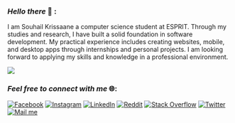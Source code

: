 ### ***Hello there*** 👋 :

I am Souhail Krissaane a computer science student at ESPRIT. Through my studies and research, I have built a solid foundation in software development. My practical experience includes creating websites, mobile, and desktop apps through internships and personal projects. I am looking forward to applying my skills and knowledge in a professional environment.



![](https://github-readme-stats.vercel.app/api?username=SouhailKrs&theme=dark&hide_border=false&include_all_commits=true&count_private=true)<br/>



 ###  ***Feel free to connect with me*** 🌐:
[![Facebook](https://img.shields.io/badge/Facebook-1877F2?style=for-the-badge&logo=facebook&logoColor=white)](https://www.facebook.com/souhail.krissaane/) [![Instagram](https://img.shields.io/badge/Instagram-E4405F?style=for-the-badge&logo=instagram&logoColor=white)](https://instagram.com/souhail_krissaane) [![LinkedIn](https://img.shields.io/badge/LinkedIn-0077B5?style=for-the-badge&logo=linkedin&logoColor=white)](https://www.linkedin.com/in/souhail-krissaane-5b66571b0/)  [![Reddit](https://img.shields.io/badge/reddit-FF4401?style=for-the-badge&logo=reddit&logoColor=white)](https://reddit.com/user/CrinNxX) [![Stack Overflow](https://img.shields.io/badge/stackoverflow-C75F0C?style=for-the-badge&logo=stackoverflow&logoColor=white)](https://stackoverflow.com/users/19533775) [![Twitter](https://img.shields.io/badge/twitter-1D9BF0?style=for-the-badge&logo=twitter&logoColor=white)](https://twitter.com/CrinNxX) 
 [![Mail me ](https://img.shields.io/badge/Gmail-D14836?style=for-the-badge&logo=gmail&logoColor=white)](https://mail.google.com/mail/u/?fs=1&to=crinnxx@gmail.com&tf=cm) 



<!--
**SouhailKrs/SouhailKrs** is a ✨ _special_ ✨ repository because its `README.md` (this file) appears on your GitHub profile.

Here are some ideas to get you started:

- 🔭 I’m currently working on ...
- 🌱 I’m currently learning ...
- 👯 I’m looking to collaborate on ...
- 🤔 I’m looking for help with ...
- 💬 Ask me about ...
- 📫 How to reach me: ...
- 😄 Pronouns: ...
- ⚡ Fun fact: ...
-->
